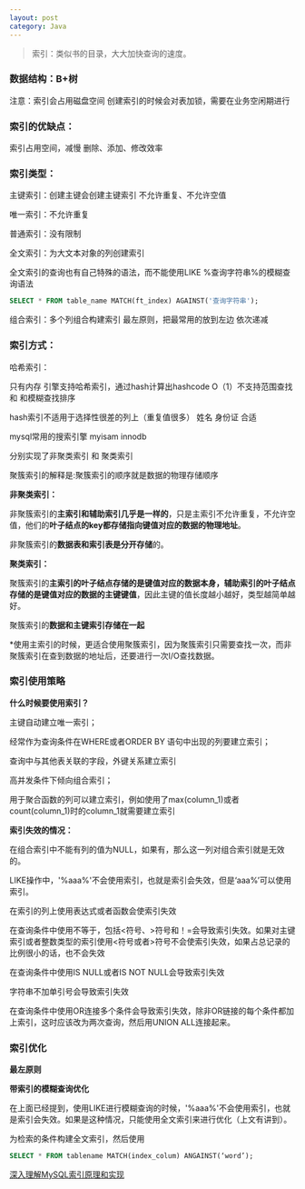 ```yaml
---
layout: post
category: Java
---
```

> 索引：类似书的目录，大大加快查询的速度。

### 数据结构：B+树

注意：索引会占用磁盘空间             创建索引的时候会对表加锁，需要在业务空闲期进行

### 索引的优缺点：

索引占用空间，减慢 删除、添加、修改效率

### 索引类型：

 主键索引：创建主键会创建主键索引    不允许重复、不允许空值

唯一索引：不允许重复

普通索引：没有限制

全文索引：为大文本对象的列创建索引

全文索引的查询也有自己特殊的语法，而不能使用LIKE %查询字符串%的模糊查询语法

```sql
SELECT * FROM table_name MATCH(ft_index) AGAINST('查询字符串');
```

组合索引：多个列组合构建索引   最左原则，把最常用的放到左边 依次递减

### 索引方式：

哈希索引：

只有内存 引擎支持哈希索引，通过hash计算出hashcode  O（1）不支持范围查找和 和模糊查找排序

hash索引不适用于选择性很差的列上（重复值很多） 姓名  身份证 合适



mysql常用的搜索引擎  myisam innodb

分别实现了非聚类索引 和 聚类索引

聚簇索引的解释是:聚簇索引的顺序就是数据的物理存储顺序

**非聚类索引：**

非聚簇索引的**主索引和辅助索引几乎是一样的**，只是主索引不允许重复，不允许空值，他们的**叶子结点的key都存储指向键值对应的数据的物理地址**。

非聚簇索引的**数据表和索引表是分开存储**的。

**聚类索引：**

聚簇索引的**主索引的叶子结点存储的是键值对应的数据本身，辅助索引的叶子结点存储的是键值对应的数据的主键键值**，因此主键的值长度越小越好，类型越简单越好。

聚簇索引的**数据和主键索引存储在一起**



*使用主索引的时候，更适合使用聚簇索引，因为聚簇索引只需要查找一次，而非聚簇索引在查到数据的地址后，还要进行一次I/O查找数据。

### 索引使用策略

**什么时候要使用索引？**

主键自动建立唯一索引；

经常作为查询条件在WHERE或者ORDER BY 语句中出现的列要建立索引；

查询中与其他表关联的字段，外键关系建立索引

高并发条件下倾向组合索引；

用于聚合函数的列可以建立索引，例如使用了max(column_1)或者count(column_1)时的column_1就需要建立索引

**索引失效的情况：**

在组合索引中不能有列的值为NULL，如果有，那么这一列对组合索引就是无效的。

LIKE操作中，'%aaa%'不会使用索引，也就是索引会失效，但是‘aaa%’可以使用索引。

在索引的列上使用表达式或者函数会使索引失效

在查询条件中使用不等于，包括<符号、>符号和！=会导致索引失效。如果对主键索引或者整数类型的索引使用<符号或者>符号不会使索引失效，如果占总记录的比例很小的话，也不会失效

在查询条件中使用IS NULL或者IS NOT NULL会导致索引失效

字符串不加单引号会导致索引失效

在查询条件中使用OR连接多个条件会导致索引失效，除非OR链接的每个条件都加上索引，这时应该改为两次查询，然后用UNION ALL连接起来。

### 索引优化

**最左原则**

**带索引的模糊查询优化**

在上面已经提到，使用LIKE进行模糊查询的时候，'%aaa%'不会使用索引，也就是索引会失效。如果是这种情况，只能使用全文索引来进行优化（上文有讲到）。

为检索的条件构建全文索引，然后使用

```sql
SELECT * FROM tablename MATCH(index_colum) ANGAINST(‘word’);
```

[深入理解MySQL索引原理和实现](https://blog.csdn.net/tongdanping/article/details/79878302)